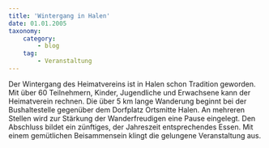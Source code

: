 ```yaml
---
title: 'Wintergang in Halen'
date: 01.01.2005
taxonomy:
    category:
        - blog
    tag:
        - Veranstaltung
---
```


Der Wintergang des Heimatvereins ist in Halen schon Tradition geworden. Mit über 60 Teilnehmern, Kinder, Jugendliche und Erwachsene kann der Heimatverein rechnen. Die über
5 km lange Wanderung beginnt bei der Bushaltestelle gegenüber dem Dorfplatz Ortsmitte Halen. An mehreren Stellen wird zur Stärkung der Wanderfreudigen eine Pause eingelegt. Den Abschluss bildet ein zünftiges, der Jahreszeit entsprechendes Essen. Mit einem gemütlichen Beisammensein klingt die gelungene Veranstaltung aus.
